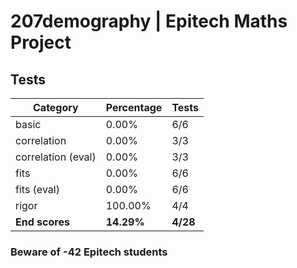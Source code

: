 # 207demography | Epitech Maths Project

## Tests

| Category | Percentage | Tests |
|----------|------------|-------|
| basic | 0.00% | 6/6 |
| correlation | 0.00% | 3/3 |
| correlation (eval) | 0.00% | 3/3 |
| fits | 0.00% | 6/6 |
| fits (eval) | 0.00% | 6/6 |
| rigor | 100.00% | 4/4 |
| **End scores** | **14.29%** | **4/28** |

### Beware of -42 Epitech students
